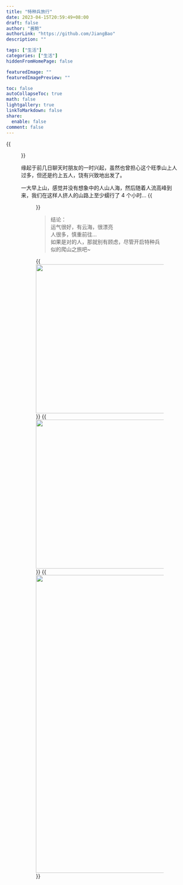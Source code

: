 ```yaml
---
title: "特种兵旅行"
date: 2023-04-15T20:59:49+08:00
draft: false
author: "酱鲍"
authorLink: "https://github.com/JiangBao"
description: ""

tags: ["生活"]
categories: ["生活"]
hiddenFromHomePage: false

featuredImage: ""
featuredImagePreview: ""

toc: false
autoCollapseToc: true
math: false
lightgallery: true
linkToMarkdown: false
share:
  enable: false
comment: false
---
```

{{<figure src="https://jiangbao-1258001083.cos.ap-shanghai.myqcloud.com/2023041501.jpg" title="2023.04.15 黄山之行">}}
<!--more-->
缘起于前几日聊天时朋友的一时兴起，虽然也曾担心这个旺季山上人过多，但还是约上五人，饶有兴致地出发了。

一大早上山，感觉并没有想象中的人山人海，然后随着人流高峰到来，我们在这样人挤人的山路上至少蠕行了 4 个小时...
{{<figure src="https://jiangbao-1258001083.cos.ap-shanghai.myqcloud.com/2023041505.jpg" width="500">}}

> 结论：  
> 运气很好，有云海，很漂亮  
> 人很多，慎重前往...  
> 如果是对的人，那就别有顾虑，尽管开启特种兵似的爬山之旅吧~

{{<image src="https://jiangbao-1258001083.cos.ap-shanghai.myqcloud.com/2023041502.jpg" caption="半山大雾，宛如水墨画" width="400">}}
{{<image src="https://jiangbao-1258001083.cos.ap-shanghai.myqcloud.com/2023041503.jpg" caption="光明顶俯瞰，大好河山" width="400">}}
{{<image src="https://jiangbao-1258001083.cos.ap-shanghai.myqcloud.com/2023041504.jpg" caption="欢迎再来黄山 🐶" width="800">}}
